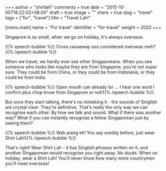 +++
author = "shirtlah"
comments = true
date = "2015-10-05T18:22:03+08:00"
draft = true
image = ""
share = true
slug = "travel"
tags = ["for", "travel"]
title = "Travel Lah!"

[menu.main]
  name = "For travel"
  identifier = "for-travel"
  weight = 2020
+++

Singapore is so small, when we go on holiday, it's always overseas.

{{% speech-bubble %}}
Cross causeway oso considered overseas meh?{{% /speech-bubble %}}


When we travel, we hardly ever see other Singaporeans. When you see someone who looks like maybe they are from Singapore, you're not super sure. They could be from China, or they could be from Indonesia, or they could be from India.

{{% speech-bubble %}}
Open mouth can already lor ... I hear one word I confirm plus chop know from Singapore or not!{{% /speech-bubble %}}

But once they start talking, there's no mistaking it - the sounds of Singlish are crystal clear. They're definitive. That's really the only way we can recognise each other: By how we talk and sound.
What if there was another way? What if you can instantly recognise a fellow Singaporean just by seeing them?

{{% speech-bubble %}}
Wah piang eh! You say oreddy before, just wear Shirt Lah!{{% /speech-bubble %}}


That's right! Wear Shirt Lah - it has Singlish phrases written on it, and another SIngaporean would recognise you right away. No doubt. When on holiday, wear a Shirt Lah! You'll never know how many more countrymen you'll meet overseas!
